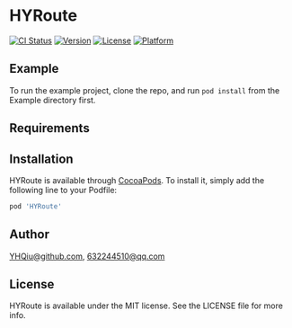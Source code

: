 # HYRoute

[![CI Status](https://img.shields.io/travis/YHQiu@github.com/HYRoute.svg?style=flat)](https://travis-ci.org/YHQiu@github.com/HYRoute)
[![Version](https://img.shields.io/cocoapods/v/HYRoute.svg?style=flat)](https://cocoapods.org/pods/HYRoute)
[![License](https://img.shields.io/cocoapods/l/HYRoute.svg?style=flat)](https://cocoapods.org/pods/HYRoute)
[![Platform](https://img.shields.io/cocoapods/p/HYRoute.svg?style=flat)](https://cocoapods.org/pods/HYRoute)

## Example

To run the example project, clone the repo, and run `pod install` from the Example directory first.

## Requirements

## Installation

HYRoute is available through [CocoaPods](https://cocoapods.org). To install
it, simply add the following line to your Podfile:

```ruby
pod 'HYRoute'
```

## Author

YHQiu@github.com, 632244510@qq.com

## License

HYRoute is available under the MIT license. See the LICENSE file for more info.
